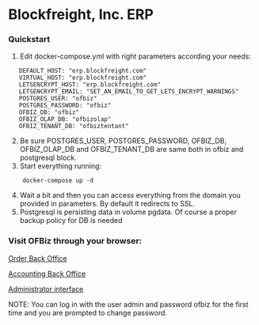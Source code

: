 # Blockfreight, Inc. ERP

### Quickstart ###

1. Edit docker-compose.yml with right parameters according your needs:
```  
   DEFAULT_HOST: "erp.blockfreight.com"
   VIRTUAL_HOST: "erp.blockfreight.com"
   LETSENCRYPT_HOST: "erp.blockfreight.com"
   LETSENCRYPT_EMAIL: "SET_AN_EMAIL_TO_GET_LETS_ENCRYPT_WARNINGS"
   POSTGRES_USER: "ofbiz"
   POSTGRES_PASSWORD: "ofbiz"
   OFBIZ_DB: "ofbiz"
   OFBIZ_OLAP_DB: "ofbizolap"
   OFBIZ_TENANT_DB: "ofbiztentant"   
```   
2. Be sure POSTGRES_USER, POSTGRES_PASSWORD, OFBIZ_DB, OFBIZ_OLAP_DB and OFBIZ_TENANT_DB are same both in ofbiz and postgresql block.
3. Start everything running:
```
    docker-compose up -d 
```    
4. Wait a bit and then you can access everything from the domain you provided in parameters. By default it redirects to SSL.
5. Postgresql is persisting data in volume pgdata. Of course a proper backup policy for DB is needed

### Visit OFBiz through your browser:

[Order Back Office](https://your-domain/ordermgr)

[Accounting Back Office](https://your-domain/accounting)

[Administrator interface](https://your-domain/webtools)

NOTE: You can log in with the user admin and password ofbiz for the first time and you are prompted to change password.
